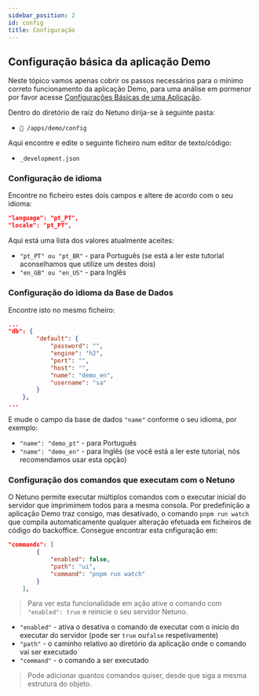 ```yaml
---
sidebar_position: 2
id: config
title: Configuração
---
```


## Configuração básica da aplicação Demo

Neste tópico vamos apenas cobrir os passos necessários para o mínimo correto funcionamento da aplicação Demo, para uma análise em pormenor por favor acesse [Configurações Básicas de uma Aplicação](/docs/academy/explore/configuration).

Dentro do diretório de raíz do Netuno dirija-se à seguinte pasta:

* `📂 /apps/demo/config`

Aqui encontre e edite o seguinte ficheiro num editor de texto/código:

* `_development.json`

### Configuração de idioma

Encontre no ficheiro estes dois campos e altere de acordo com o seu idioma:

``` json title="/apps/demo/config/development.json"
"language": "pt_PT",
"locale": "pt_PT", 
```
Aqui está uma lista dos valores atualmente aceites:

* ```"pt_PT" ou "pt_BR"``` - para Português (se está a ler este tutorial aconselhamos que utilize um destes dois)
* ```"en_GB" ou "en_US"``` - para Inglês

### Configuração do idioma da Base de Dados

Encontre isto no mesmo ficheiro:

``` json title="/apps/demo/config/development.json"
...
"db": {
        "default": {
            "password": "",
            "engine": "h2",
            "port": "",
            "host": "",
            "name": "demo_en",
            "username": "sa"
        }
    },
...
```

E mude o campo da base de dados ```"name"``` conforme o seu idioma, por exemplo:

* ```"name": "demo_pt"``` - para Português
* ```"name": "demo_en"``` - para Inglês (se você está a ler este tutorial, nós recomendamos usar esta opção)

### Configuração dos comandos que executam com o Netuno

O Netuno permite executar múltiplos comandos com o executar inicial do servidor que imprimimem todos para a mesma consola. Por predefinição a aplicação Demo traz consigo, mas desativado, o comando `pnpm run watch` que compila automaticamente qualquer alteração efetuada em ficheiros de código do backoffice.
Consegue encontrar esta cnfiguração em:

``` json title="/apps/demo/config/development.json"
"commands": [
        {
            "enabled": false,
            "path": "ui",
            "command": "pnpm run watch"
        }
    ],
```

> Para ver esta funcionalidade em ação ative o comando com `"enabled": true` e reinicie o seu servidor Netuno. 

* ```"enabled"``` - ativa o desativa o comando de executar com o início do executar do servidor (pode ser ```true``` ou```false``` respetivamente)
* ```"path"``` - o caminho relativo ao diretório da aplicação onde o comando vai ser executado
* ```"command"``` - o comando a ser executado

>Pode adicionar quantos comandos quiser, desde que siga a mesma estrutura do objeto.